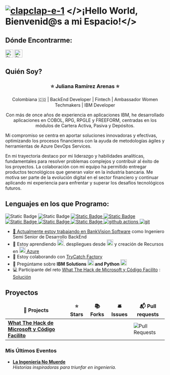**<h1><a href="https://imgbb.com/"><img src="https://i.ibb.co/nrJDGpT/clapclap-e-1.gif" alt="clapclap-e-1" border="0"></a> </>¡Hello World, Bienvenid@s a mi Espacio!</> </h1>**
<h2>Dónde Encontrarme:</h2>
<a href="https://www.linkedin.com/in/julianaramirezarenas/"><img alt="Static Badge" src="https://img.shields.io/badge/LINKEDIN-0e76a8" height=25></a>
<a href="https://discord.com/channels/@ju4n1t4"><img alt="Static Badge" src="https://img.shields.io/badge/DISCORD-7289DA" height=25></a>

<h2>Quién Soy?</h2>
<h3><p align="center">⭐️ Juliana Ramírez Arenas ⭐️</p></h3>
<p align="center">Colombiana 🇨🇴 | BackEnd Developer | Fintech | Ambassador Women Techmakers | IBM Developer</p>
<p align="center">Con más de once años de experiencia en aplicaciones IBM, he desarrollado aplicaciones en COBOL, RPG, RPGLE y FREEFORM, centradas en los módulos de Cartera Activa, Pasiva y Depósitos. <p>Mi compromiso se centra en aportar soluciones innovadoras y efectivas, optimizando los procesos financieros con la ayuda de metodologías ágiles y herramientas de Azure DevOps Services.</p>
<p>En mi trayectoria destaco por mi liderazgo y habilidades analíticas, fundamentales para resolver problemas complejos y contribuir al éxito de los proyectos. La colaboración con mi equipo ha permitido entregar productos tecnológicos que generan valor en la industria bancaria. Me motiva ser parte de la evolución digital en el sector financiero y continuar aplicando mi experiencia para enfrentar y superar los desafíos tecnológicos futuros.</p>
<h2>Lenguajes en los que Programo:</h2>
<p>
  <img alt="Static Badge" src="https://img.shields.io/badge/IBM-006699">
  <img alt="Static Badge" src="https://img.shields.io/badge/IBMRationalDeveloper-4589ff">
  <a href="https://www.ibm.com/docs/es/i/7.3?topic=languages-cobol"><img alt="Static Badge" src="https://img.shields.io/badge/Cobol-001d6c">
  <img alt="Static Badge" src="https://img.shields.io/badge/AS400-198038">
  <img alt="Static Badge" src="https://img.shields.io/badge/RPGIV-ada8a8">
  <a href="https://www.ibm.com/docs/es/i/7.5?topic=introduction-rpg-programming-in-ile"><img alt="Static Badge" src="https://img.shields.io/badge/RPGLE-00539a">
  <a href="https://developer.ibm.com/articles/i-ibmi-rpg-support/"><img alt="Static Badge" src="https://img.shields.io/badge/FreeFormRPG-1192e8">
  <img alt="github actions" src="https://img.shields.io/badge/-Github_Actions-2088FF?style=flat-square&logo=github-actions&logoColor=white" />
  <img alt="git" src="https://img.shields.io/badge/-Git-F05032?style=flat-square&logo=git&logoColor=white" /> 
</p>

- 🔭 Actualmente estoy trabajando en [BankVision Software](https://www.bankvision.com) como Ingeniero Semi Senior de Desarrollo BackEnd
- 🌱 Estoy aprendiendo <a href="https://imgbb.com/"><img src="https://i.ibb.co/G0p6gcW/azure-2021.png" alt="azure-2021" border="0" height=20></a>. despliegues desde <a href="https://imgbb.com/"><img src="https://i.ibb.co/vBx6Hv1/github.png" alt="github" border="0" height=20></a> y creación de Recursos en <a href="https://imgbb.com/"><img src="https://i.ibb.co/G0p6gcW/azure-2021.png" alt="azure-2021" border="0" height=20> [Azure](https://portal.azure.com/)
- 👯 Estoy colaborando con [TryCatch Factory](https://github.com/Try-Catch-Factory)
- 💬 Pregúntame sobre **IBM Solutions <a href="https://imgbb.com/"><img src="https://i.ibb.co/hmxH66M/ibm.png" alt="ibm" border="0" height=20></a> and Python <a href="https://imgbb.com/"><img src="https://i.ibb.co/LhcX4wN/python.png" alt="python" border="0" height=20></a>** 
- 💻 Participante del reto [What The Hack de Microsoft y Código Facilito](https://whatthehack-cf.github.io/WhatTheHack_retos/DevOps-GitHub/) : [Solución](https://jra83containerapp.lemonmeadow-19e94271.westus.azurecontainerapps.io/)

<p></p>
<h2>Proyectos</h2>
<table>
  <thead align="center">
    <tr border: none;>
      <td><b>🎁 Projects</b></td>
      <td><b>⭐ Stars</b></td>
      <td><b>📚 Forks</b></td>
      <td><b>🛎 Issues</b></td>
      <td><b>📬 Pull requests</b></td>
    </tr>
  </thead>
  <tbody>
    <tr>
      <td><a href="https://github.com/ju4n1t4/wth-devops"><b>What The Hack de Microsoft y Código Facilito</b></a></td>
      <td></td>
      <td></td>
      <td></td>
      <td><img alt="Pull Requests" src="https://img.shields.io/badge/Pull_Request-4-1E5AA8"/></td>
  </tbody>
</table>
<p></p>
<h3>Mis Últimos Eventos</h3>
<ul>
  <li><a href="https://www.linkedin.com/posts/julianaramirezarenas_ulibro2024-laingenieraedanomuerde-activity-7234197356802420736-r0kA?utm_source=share&utm_medium=member_desktop="><b>La Ingeniería No     Muerde</b></a><br/><i> Historias inspiradoras para triunfar en ingeniería. </i></li>
</ul>
